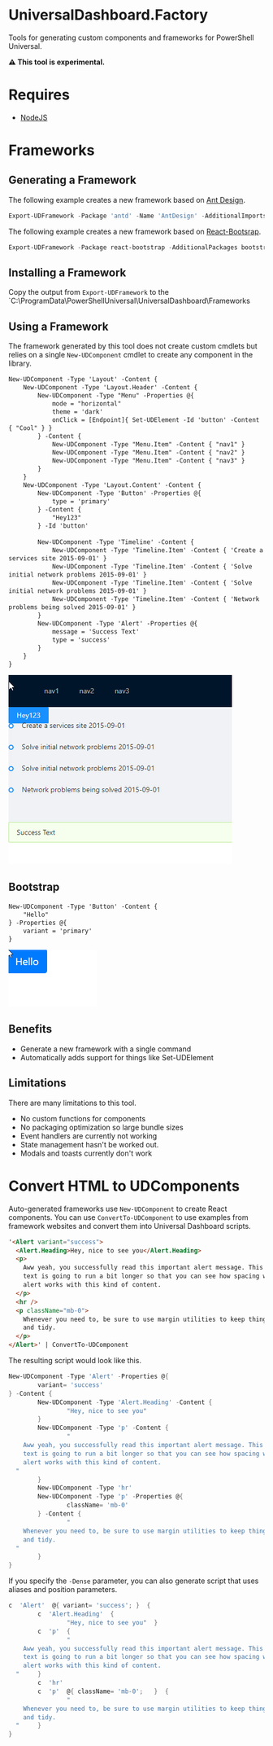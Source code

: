 # UniversalDashboard.Factory 

Tools for generating custom components and frameworks for PowerShell Universal.

**⚠ This tool is experimental.**

# Requires

- [NodeJS](https://nodejs.org)

# Frameworks

## Generating a Framework

The following example creates a new framework based on [Ant Design](https://ant.design/).

```powershell
Export-UDFramework -Package 'antd' -Name 'AntDesign' -AdditionalImports 'antd/dist/antd.css'
```

The following example creates a new framework based on [React-Bootsrap](https://react-bootstrap.github.io/).

```powershell
Export-UDFramework -Package react-bootstrap -AdditionalPackages bootstrap@4.6.0 -Name bootstrap -AdditionalImports 'bootstrap/dist/css/bootstrap.min.css'
```

## Installing a Framework

Copy the output from `Export-UDFramework` to the `C:\ProgramData\PowerShellUniversal\UniversalDashboard\Frameworks

## Using a Framework

The framework generated by this tool does not create custom cmdlets but relies on a single `New-UDComponent` cmdlet to create any component in the library. 

```
New-UDComponent -Type 'Layout' -Content {
    New-UDComponent -Type 'Layout.Header' -Content {
        New-UDComponent -Type "Menu" -Properties @{
            mode = "horizontal"
            theme = 'dark'
            onClick = [Endpoint]{ Set-UDElement -Id 'button' -Content { "Cool" } }
        } -Content {
            New-UDComponent -Type "Menu.Item" -Content { "nav1" }
            New-UDComponent -Type "Menu.Item" -Content { "nav2" }
            New-UDComponent -Type "Menu.Item" -Content { "nav3" }
        }
    }
    New-UDComponent -Type 'Layout.Content' -Content {
        New-UDComponent -Type 'Button' -Properties @{
            type = 'primary'
        } -Content {
            "Hey123"
        } -Id 'button'

        New-UDComponent -Type 'Timeline' -Content {
            New-UDComponent -Type 'Timeline.Item' -Content { 'Create a services site 2015-09-01' }
            New-UDComponent -Type 'Timeline.Item' -Content { 'Solve initial network problems 2015-09-01' }
            New-UDComponent -Type 'Timeline.Item' -Content { 'Solve initial network problems 2015-09-01' }
            New-UDComponent -Type 'Timeline.Item' -Content { 'Network problems being solved 2015-09-01' }
        }
        New-UDComponent -Type 'Alert' -Properties @{
            message = 'Success Text'
            type = 'success'
        }
    }
}
```

![](./images/dashboard.png)

## Bootstrap

```
New-UDComponent -Type 'Button' -Content {
    "Hello"
} -Properties @{
    variant = 'primary'
}
```

![](./images/bootstrap.png)

## Benefits

- Generate a new framework with a single command
- Automatically adds support for things like Set-UDElement

## Limitations

There are many limitations to this tool.

- No custom functions for components
- No packaging optimization so large bundle sizes
- Event handlers are currently not working 
- State management hasn't be worked out. 
- Modals and toasts currently don't work

# Convert HTML to UDComponents

Auto-generated frameworks use `New-UDComponent` to create React components. You can use `ConvertTo-UDComponent` to use examples from framework websites and convert them into Universal Dashboard scripts.

```html
'<Alert variant="success">
  <Alert.Heading>Hey, nice to see you</Alert.Heading>
  <p>
    Aww yeah, you successfully read this important alert message. This example
    text is going to run a bit longer so that you can see how spacing within an
    alert works with this kind of content.
  </p>
  <hr />
  <p className="mb-0">
    Whenever you need to, be sure to use margin utilities to keep things nice
    and tidy.
  </p>
</Alert>' | ConvertTo-UDComponent
```

The resulting script would look like this.

```powershell
New-UDComponent -Type 'Alert' -Properties @{
        variant= 'success'
} -Content {
        New-UDComponent -Type 'Alert.Heading' -Content {
                "Hey, nice to see you"
        }
        New-UDComponent -Type 'p' -Content {
                "
    Aww yeah, you successfully read this important alert message. This example
    text is going to run a bit longer so that you can see how spacing within an
    alert works with this kind of content.
  "
        }
        New-UDComponent -Type 'hr'
        New-UDComponent -Type 'p' -Properties @{
                className= 'mb-0'
        } -Content {
                "
    Whenever you need to, be sure to use margin utilities to keep things nice
    and tidy.
  "
        }
}
```

If you specify the `-Dense` parameter, you can also generate script that uses aliases and position parameters. 

```powershell
c  'Alert'  @{ variant= 'success'; }  {
        c  'Alert.Heading'  {
                "Hey, nice to see you"  }
        c  'p'  {
                "
    Aww yeah, you successfully read this important alert message. This example
    text is going to run a bit longer so that you can see how spacing within an
    alert works with this kind of content.
  "     }
        c  'hr'
        c  'p'  @{ className= 'mb-0';   }  {
                "
    Whenever you need to, be sure to use margin utilities to keep things nice
    and tidy.
  "     }
}
```